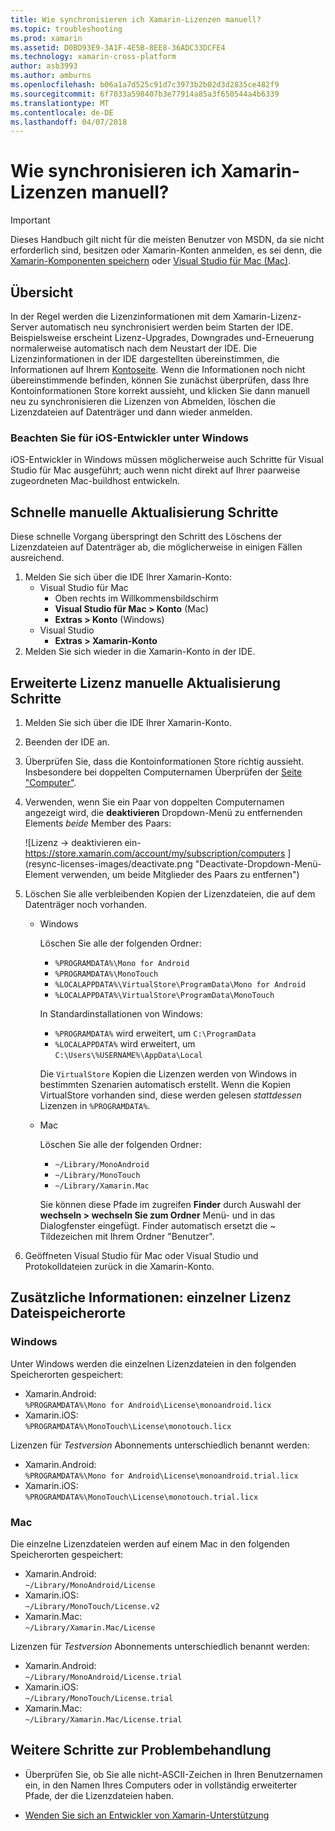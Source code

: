 ```yaml
---
title: Wie synchronisieren ich Xamarin-Lizenzen manuell?
ms.topic: troubleshooting
ms.prod: xamarin
ms.assetid: D0BD93E9-3A1F-4E5B-8EE8-36ADC33DCFE4
ms.technology: xamarin-cross-platform
author: asb3993
ms.author: amburns
ms.openlocfilehash: b06a1a7d525c91d7c3973b2b02d3d2835ce482f9
ms.sourcegitcommit: 6f7033a598407b3e77914a85a3f650544a4b6339
ms.translationtype: MT
ms.contentlocale: de-DE
ms.lasthandoff: 04/07/2018
---
```

# <a name="how-do-i-manually-resynchronize-xamarin-licenses"></a>Wie synchronisieren ich Xamarin-Lizenzen manuell?

> [!IMPORTANT]
> Dieses Handbuch gilt nicht für die meisten Benutzer von MSDN, da sie nicht erforderlich sind, besitzen oder Xamarin-Konten anmelden, es sei denn, die [Xamarin-Komponenten speichern](https://components.xamarin.com/) oder [Visual Studio für Mac (Mac)](~/cross-platform/get-started/requirements.md).




## <a name="overview"></a>Übersicht

In der Regel werden die Lizenzinformationen mit dem Xamarin-Lizenz-Server automatisch neu synchronisiert werden beim Starten der IDE. Beispielsweise erscheint Lizenz-Upgrades, Downgrades und-Erneuerung normalerweise automatisch nach dem Neustart der IDE. Die Lizenzinformationen in der IDE dargestellten übereinstimmen, die Informationen auf Ihrem [Kontoseite](https://store.xamarin.com/account/my/subscription/computers). Wenn die Informationen noch nicht übereinstimmende befinden, können Sie zunächst überprüfen, dass Ihre Kontoinformationen Store korrekt aussieht, und klicken Sie dann manuell neu zu synchronisieren die Lizenzen von Abmelden, löschen die Lizenzdateien auf Datenträger und dann wieder anmelden.

### <a name="note-for-ios-developers-on-windows"></a>Beachten Sie für iOS-Entwickler unter Windows

iOS-Entwickler in Windows müssen möglicherweise auch Schritte für Visual Studio für Mac ausgeführt; auch wenn nicht direkt auf Ihrer paarweise zugeordneten Mac-buildhost entwickeln.

## <a name="quick-manual-refresh-steps"></a>Schnelle manuelle Aktualisierung Schritte

Diese schnelle Vorgang überspringt den Schritt des Löschens der Lizenzdateien auf Datenträger ab, die möglicherweise in einigen Fällen ausreichend. 

1.  Melden Sie sich über die IDE Ihrer Xamarin-Konto:
    -   Visual Studio für Mac
        -   Oben rechts im Willkommensbildschirm
        -   **Visual Studio für Mac > Konto** (Mac)
        -   **Extras > Konto** (Windows)
    -   Visual Studio
        -   **Extras > Xamarin-Konto**
2.  Melden Sie sich wieder in die Xamarin-Konto in der IDE.

## <a name="extended-manual-license-refresh-steps"></a>Erweiterte Lizenz manuelle Aktualisierung Schritte

1.  Melden Sie sich über die IDE Ihrer Xamarin-Konto. 
2.  Beenden der IDE an.
3.  Überprüfen Sie, dass die Kontoinformationen Store richtig aussieht. Insbesondere bei doppelten Computernamen Überprüfen der [Seite "Computer"](https://store.xamarin.com/account/my/subscription/computers).

4.  Verwenden, wenn Sie ein Paar von doppelten Computernamen angezeigt wird, die **deaktivieren** Dropdown-Menü zu entfernenden Elements _beide_ Member des Paars:
    
    ![Lizenz -> deaktivieren ein- https://store.xamarin.com/account/my/subscription/computers ] (resync-licenses-images/deactivate.png "Deactivate-Dropdown-Menü-Element verwenden, um beide Mitglieder des Paars zu entfernen")

5.  Löschen Sie alle verbleibenden Kopien der Lizenzdateien, die auf dem Datenträger noch vorhanden.
    -   Windows

        Löschen Sie alle der folgenden Ordner:
        -   `%PROGRAMDATA%\Mono for Android`
        -   `%PROGRAMDATA%\MonoTouch`
        -   `%LOCALAPPDATA%\VirtualStore\ProgramData\Mono for Android`
        -   `%LOCALAPPDATA%\VirtualStore\ProgramData\MonoTouch`

        In Standardinstallationen von Windows:
        -   `%PROGRAMDATA%` wird erweitert, um `C:\ProgramData`
        -   `%LOCALAPPDATA%` wird erweitert, um `C:\Users\%USERNAME%\AppData\Local`

        Die `VirtualStore` Kopien die Lizenzen werden von Windows in bestimmten Szenarien automatisch erstellt. Wenn die Kopien VirtualStore vorhanden sind, diese werden gelesen _stattdessen_ Lizenzen in `%PROGRAMDATA%`.

    -   Mac

        Löschen Sie alle der folgenden Ordner:

        -   `~/Library/MonoAndroid`
        -   `~/Library/MonoTouch`
        -   `~/Library/Xamarin.Mac`

        Sie können diese Pfade im zugreifen **Finder** durch Auswahl der **wechseln > wechseln Sie zum Ordner** Menü- und in das Dialogfenster eingefügt. Finder automatisch ersetzt die ~ Tildezeichen mit Ihrem Ordner "Benutzer".

6.  Geöffneten Visual Studio für Mac oder Visual Studio und Protokolldateien zurück in die Xamarin-Konto.

## <a name="supplementary-information-individual-license-file-locations"></a>Zusätzliche Informationen: einzelner Lizenz Dateispeicherorte

### <a name="windows"></a>Windows

Unter Windows werden die einzelnen Lizenzdateien in den folgenden Speicherorten gespeichert:

-   Xamarin.Android:  
     `%PROGRAMDATA%\Mono for Android\License\monoandroid.licx`
-   Xamarin.iOS:  
     `%PROGRAMDATA%\MonoTouch\License\monotouch.licx`

Lizenzen für *Testversion* Abonnements unterschiedlich benannt werden:

-   Xamarin.Android:  
     `%PROGRAMDATA%\Mono for Android\License\monoandroid.trial.licx`
-   Xamarin.iOS:  
     `%PROGRAMDATA%\MonoTouch\License\monotouch.trial.licx`

### <a name="mac"></a>Mac

Die einzelne Lizenzdateien werden auf einem Mac in den folgenden Speicherorten gespeichert:

-   Xamarin.Android:  
     `~/Library/MonoAndroid/License`
-   Xamarin.iOS:  
     `~/Library/MonoTouch/License.v2`
-   Xamarin.Mac:  
     `~/Library/Xamarin.Mac/License`

Lizenzen für *Testversion* Abonnements unterschiedlich benannt werden:

-   Xamarin.Android:  
     `~/Library/MonoAndroid/License.trial`
-   Xamarin.iOS:  
     `~/Library/MonoTouch/License.trial`
-   Xamarin.Mac:  
     `~/Library/Xamarin.Mac/License.trial`

## <a name="additional-troubleshooting-steps"></a>Weitere Schritte zur Problembehandlung

-   Überprüfen Sie, ob Sie alle nicht-ASCII-Zeichen in Ihren Benutzernamen ein, in den Namen Ihres Computers oder in vollständig erweiterter Pfade, der die Lizenzdateien haben.

-   [Wenden Sie sich an Entwickler von Xamarin-Unterstützung](http://xamarin.com/support)
